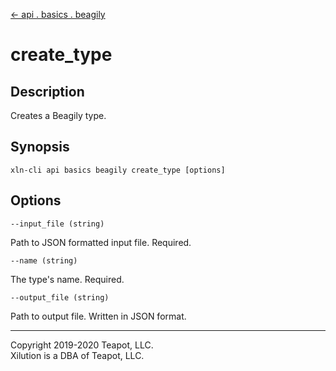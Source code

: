 [<- api . basics . beagily](index.md)

# create_type

## Description

Creates a Beagily type.

## Synopsis

```
xln-cli api basics beagily create_type [options]
```

## Options

`--input_file (string)`

Path to JSON formatted input file. Required.

`--name (string)`

The type's name. Required.

`--output_file (string)`

Path to output file. Written in JSON format.

---
Copyright 2019-2020 Teapot, LLC.  
Xilution is a DBA of Teapot, LLC.
